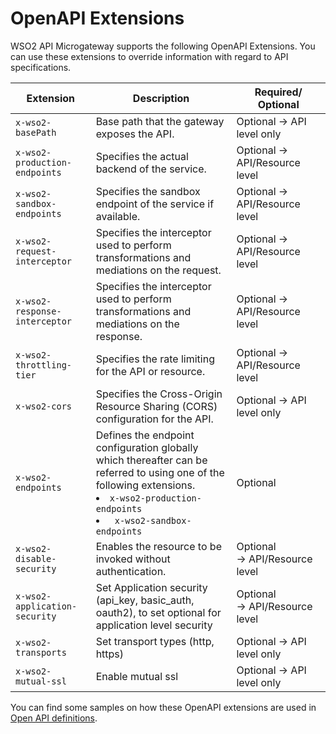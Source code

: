 # OpenAPI Extensions

WSO2 API Microgateway supports the following OpenAPI Extensions. You can use these extensions to override information with regard to API specifications.

| Extension                         | Description                                                                                                            | Required/ Optional             |
|-----------------------------------|------------------------------------------------------------------------------------------------------------------------|--------------------------------|
| `x-wso2-basePath`                 | Base path that the gateway exposes the API.                                                                            | Optional → API level only      |
| `x-wso2-production-endpoints`     | Specifies the actual backend of the service.                                                                           | Optional → API/Resource level  |
| `x-wso2-sandbox-endpoints`        | Specifies the sandbox endpoint of the service if available.                                                            | Optional → API/Resource level  |
| `x-wso2-request-interceptor`      | Specifies the interceptor used to perform transformations and mediations on the request.                               | Optional → API/Resource level  |
| `x-wso2-response-interceptor`     | Specifies the interceptor used to perform transformations and mediations on the response.                              | Optional → API/Resource level  |
| `x-wso2-throttling-tier`          | Specifies the rate limiting for the API or resource.                                                                   | Optional → API/Resource level  |
| `x-wso2-cors`                     | Specifies the Cross-Origin Resource Sharing (CORS) configuration for the API.                                          | Optional → API level only      |
| `x-wso2-endpoints `               | Defines the endpoint configuration globally which thereafter can be referred to using one of the following extensions. <li>`x-wso2-production-endpoints`</li> <li>` x-wso2-sandbox-endpoints`</li> | Optional |
| `x-wso2-disable-security`         | Enables the resource to be invoked without authentication.                                                             | Optional → API/Resource level  |
| `x-wso2-application-security`     | Set Application security (api\_key, basic\_auth, oauth2), to set optional for application level security               | Optional → API/Resource level  |
| `x-wso2-transports`               | Set transport types (http, https)                                                                                      | Optional → API level only      |
| `x-wso2-mutual-ssl`               | Enable mutual ssl                                                                                                      | Optional → API level only      |


You can find some samples on how these OpenAPI extensions are used in [Open API definitions](https://github.com/wso2/product-microgateway/blob/master/samples/).

